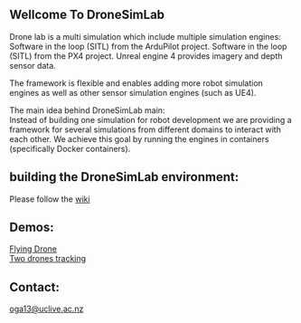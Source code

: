 ## Wellcome To DroneSimLab
Drone lab is a multi simulation which include multiple simulation engines:
Software in the loop (SITL) from the ArduPilot project.
Software in the loop (SITL) from the PX4 project.
Unreal engine 4 provides imagery and depth sensor data.

The framework is flexible and enables adding more robot simulation engines as well as other sensor simulation engines (such as UE4).

The main idea behind DroneSimLab main:  
Instead of building one simulation for robot development we are providing a framework for several simulations from different domains to interact with each other. We achieve this goal by running the engines in containers (specifically Docker containers).

## building the DroneSimLab environment:
Please follow the [wiki](https://github.com/orig74/DroneSimLab/wiki)

## Demos:  
[Flying Drone](https://youtu.be/4dplKATTkMw)  
[Two drones tracking](https://youtu.be/cEeUj4JF16A)

## Contact:  
oga13@uclive.ac.nz  
